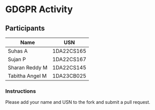 # GDGPR Activity

## Participants

| Name   | USN        |
|--------|------------|
| Suhas A| 1DA22CS165 |
| Sujan P| 1DA22CS167 |
| Sharan Reddy M| 1DA22CS145|
| Tabitha Angel M| 1DA23CB025|
### Instructions
Please add your name and USN to the fork and submit a pull request.

